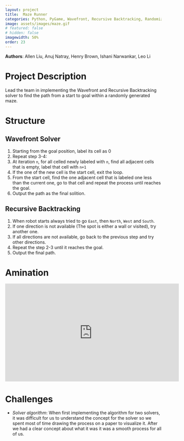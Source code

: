 ```yaml
---
layout: project
title:  Maze Runner
categories: Python, PyGame, Wavefront, Recursive Backtracking, Randomized Prim
image: assets/images/maze.gif
# featured: false
# hidden: false
imagewidth: 50%
order: 23
---
```


<!-- Python, Wavefront, Recursive Backtracking, Randomized Prim -->

**Authors**: Allen Liu, Anuj Natray, Henry Brown, Ishani Narwankar, Leo Li

# Project Description
Lead the team in implementing the Wavefront and Recursive Backtracking solver to find the path from a start to goal within a randomly generated maze.

# Structure

## Wavefront Solver
1. Starting from the goal position, label its cell as 0
2. Repeat step 3-4:
3. At iteration `n`, for all celled newly labeled with `n`, find all adjacent cells that is empty, label that cell with `n+1`
4. If the one of the new cell is the start cell, exit the loop.
5. From the start cell, find the one adjacent cell that is labeled one less than the current one, go to that cell and repeat the process until reaches the goal. 
6. Output the path as the final solition.

## Recursive Backtracking
1. When robot starts always tried to go `East`, then `North`, `West` and `South`.
2. If one direction is not available (The spot is either a wall or visited), try another one.
3. If all directions are not available, go back to the previous step and try other directions.
4. Repeat the step 2-3 until it reaches the goal.
5. Output the final path.

# Amination

<iframe width="560" height="315" src="https://www.youtube.com/embed/QBnimOgBjeg?si=DBGshXhhqxGaSYix" title="YouTube video player" frameborder="0" allow="accelerometer; autoplay; clipboard-write; encrypted-media; gyroscope; picture-in-picture; web-share" allowfullscreen></iframe>



# Challenges
 - *Solver algorithm*: When first implementing the algorithm for two solvers, it was difficult for us to understand the concept for the solver so we spent most of time drawing the process on a paper to visualize it. After we had a clear concept about what it was it was a smooth process for all of us.